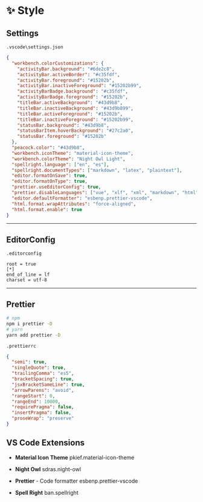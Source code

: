 # ✨ Style

## Settings

`.vscode\settings.json`

```json
{
  "workbench.colorCustomizations": {
    "activityBar.background": "#6de2c8",
    "activityBar.activeBorder": "#c35fdf",
    "activityBar.foreground": "#15202b",
    "activityBar.inactiveForeground": "#15202b99",
    "activityBarBadge.background": "#c35fdf",
    "activityBarBadge.foreground": "#15202b",
    "titleBar.activeBackground": "#43d9b8",
    "titleBar.inactiveBackground": "#43d9b899",
    "titleBar.activeForeground": "#15202b",
    "titleBar.inactiveForeground": "#15202b99",
    "statusBar.background": "#43d9b8",
    "statusBarItem.hoverBackground": "#27c2a0",
    "statusBar.foreground": "#15202b"
  },
  "peacock.color": "#43d9b8",
  "workbench.iconTheme": "material-icon-theme",
  "workbench.colorTheme": "Night Owl Light",
  "spellright.language": ["en", "es"],
  "spellright.documentTypes": ["markdown", "latex", "plaintext"],
  "editor.formatOnSave": true,
  "editor.formatOnType": true,
  "prettier.useEditorConfig": true,
  "prettier.disableLanguages": ["vue", "xlf", "xml", "markdown", "html"],
  "editor.defaultFormatter": "esbenp.prettier-vscode",
  "html.format.wrapAttributes": "force-aligned",
  "html.format.enable": true
}
```

---

## EditorConfig

`.editorconfig`

```
root = true
[*]
end_of_line = lf
charset = utf-8
```

---

## Prettier

```bash
# npm
npm i prettier -D
# yarn
yarn add prettier -D
```

`.prettierrc`

```json
{
  "semi": true,
  "singleQuote": true,
  "trailingComma": "es5",
  "bracketSpacing": true,
  "jsxBracketSameLine": true,
  "arrowParens": "avoid",
  "rangeStart": 0,
  "rangeEnd": 10000,
  "requirePragma": false,
  "insertPragma": false,
  "proseWrap": "preserve"
}
```

## VS Code Extensions

- **Material Icon Theme** pkief.material-icon-theme

- **Night Owl** sdras.night-owl

- **Prettier** - Code formatter esbenp.prettier-vscode

- **Spell Right** ban.spellright
